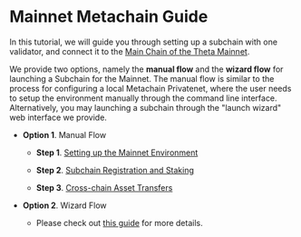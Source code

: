 # Mainnet Metachain Guide

In this tutorial, we will guide you through setting up a subchain with one validator, and connect it to the [Main Chain of the Theta Mainnet](https://explorer.thetatoken.org/).

We provide two options, namely the **manual flow** and the **wizard flow** for launching a Subchain for the Mainnet. The manual flow is similar to the process for configuring a local Metachain Privatenet, where the user needs to setup the environment manually through the command line interface. Alternatively, you may launching a subchain through the "launch wizard" web interface we provide.

* **Option 1**. Manual Flow

  * **Step 1**. [Setting up the Mainnet Environment](./manual-flow/1-setup.md)

  * **Step 2**. [Subchain Registration and Staking](./manual-flow/2-register-and-staking.md)

  * **Step 3**. [Cross-chain Asset Transfers](./manual-flow/3-cross-chain-asset-transfers.md)

* **Option 2**. Wizard Flow

  * Please check out [this guide](./wizard-flow/1-wizard-flow.md) for more details.